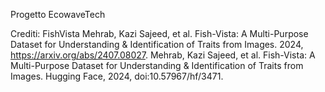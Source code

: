 Progetto EcowaveTech

Crediti:
FishVista
Mehrab, Kazi Sajeed, et al. Fish-Vista: A Multi-Purpose Dataset for Understanding & Identification of Traits from Images. 2024, https://arxiv.org/abs/2407.08027.
Mehrab, Kazi Sajeed, et al. Fish-Vista: A Multi-Purpose Dataset for Understanding & Identification of Traits from Images. Hugging Face, 2024, doi:10.57967/hf/3471.